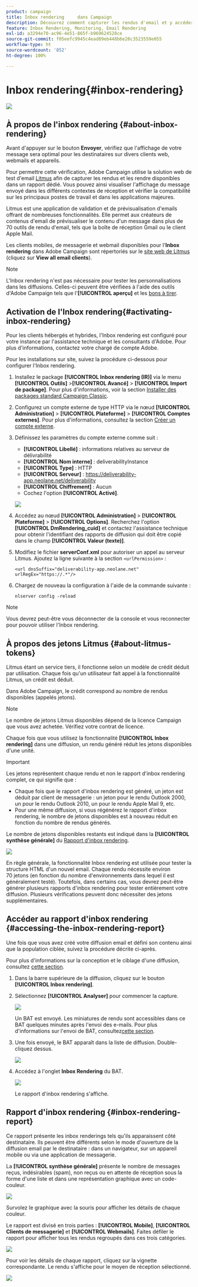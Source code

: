 ```yaml
---
product: campaign
title: Inbox rendering     dans Campaign
description: Découvrez comment capturer les rendus d'email et y accéder dans un rapport dédié
feature: Inbox Rendering, Monitoring, Email Rendering
exl-id: a3294e70-ac96-4e51-865f-b969624528ce
source-git-commit: f05eefc9945c4ead89eb448b6e28c3523559e055
workflow-type: ht
source-wordcount: '852'
ht-degree: 100%

---
```


# Inbox rendering{#inbox-rendering}

![](../../assets/common.svg)

## À propos de l&#39;inbox rendering {#about-inbox-rendering}

Avant d&#39;appuyer sur le bouton **Envoyer**, vérifiez que l&#39;affichage de votre message sera optimal pour les destinataires sur divers clients web, webmails et appareils.

Pour permettre cette vérification, Adobe Campaign utilise la solution web de test d&#39;email [Litmus](https://litmus.com/email-testing) afin de capturer les rendus et les rendre disponibles dans un rapport dédié. Vous pouvez ainsi visualiser l&#39;affichage du message envoyé dans les différents contextes de réception et vérifier la compatibilité sur les principaux postes de travail et dans les applications majeures.

Litmus est une application de validation et de prévisualisation d&#39;emails offrant de nombreuses fonctionnalités. Elle permet aux créateurs de contenus d&#39;email de prévisualiser le contenu d&#39;un message dans plus de 70 outils de rendu d&#39;email, tels que la boîte de réception Gmail ou le client Apple Mail.

Les clients mobiles, de messagerie et webmail disponibles pour l&#39;**Inbox rendering** dans Adobe Campaign sont répertoriés sur le [site web de Litmus](https://litmus.com/email-testing) (cliquez sur **View all email clients**).

>[!NOTE]
>
>L&#39;Inbox rendering n&#39;est pas nécessaire pour tester les personnalisations dans les diffusions. Celles-ci peuvent être vérifiées à l&#39;aide des outils d&#39;Adobe Campaign tels que l&#39;**[!UICONTROL aperçu]** et les [bons à tirer](steps-validating-the-delivery.md#sending-a-proof).

## Activation de l&#39;Inbox rendering{#activating-inbox-rendering}

Pour les clients hébergés et hybrides, l&#39;Inbox rendering est configuré pour votre instance par l&#39;assistance technique et les consultants d&#39;Adobe. Pour plus d&#39;informations, contactez votre chargé de compte Adobe.

Pour les installations sur site, suivez la procédure ci-dessous pour configurer l&#39;Inbox rendering.

1. Installez le package **[!UICONTROL Inbox rendering (IR)]** via le menu **[!UICONTROL Outils]** >**[!UICONTROL Avancé]** > **[!UICONTROL Import de package]**. Pour plus d&#39;informations, voir la section [Installer des packages standard Campaign Classic](../../installation/using/installing-campaign-standard-packages.md).
1. Configurez un compte externe de type HTTP via le nœud **[!UICONTROL Administration]** > **[!UICONTROL Plateforme]** > **[!UICONTROL Comptes externes]**. Pour plus d&#39;informations, consultez la section [Créer un compte externe](../../installation/using/external-accounts.md#creating-an-external-account).
1. Définissez les paramètres du compte externe comme suit :
   * **[!UICONTROL Libellé]** : informations relatives au serveur de délivrabilité
   * **[!UICONTROL Nom interne]** : deliverabilityInstance
   * **[!UICONTROL Type]** : HTTP
   * **[!UICONTROL Serveur]** : https://deliverability-app.neolane.net/deliverability
   * **[!UICONTROL Chiffrement]** : Aucun
   * Cochez l&#39;option **[!UICONTROL Activé]**.

   ![](assets/s_tn_inbox_rendering_external-account.png)

1. Accédez au nœud **[!UICONTROL Administration]** > **[!UICONTROL Plateforme]** > **[!UICONTROL Options]**. Recherchez l&#39;option **[!UICONTROL DmRendering_cuid]** et contactez l&#39;assistance technique pour obtenir l&#39;identifiant des rapports de diffusion qui doit être copié dans le champ **[!UICONTROL Valeur (texte)]**.
1. Modifiez le fichier **serverConf.xml** pour autoriser un appel au serveur Litmus. Ajoutez la ligne suivante à la section `<urlPermission>` :

   ```
   <url dnsSuffix="deliverability-app.neolane.net" urlRegEx="https://.*"/>
   ```

1. Chargez de nouveau la configuration à l&#39;aide de la commande suivante :

   ```
   nlserver config -reload
   ```

>[!NOTE]
>
>Vous devrez peut-être vous déconnecter de la console et vous reconnecter pour pouvoir utiliser l&#39;Inbox rendering.

## À propos des jetons Litmus {#about-litmus-tokens}

Litmus étant un service tiers, il fonctionne selon un modèle de crédit déduit par utilisation. Chaque fois qu&#39;un utilisateur fait appel à la fonctionnalité Litmus, un crédit est déduit.

Dans Adobe Campaign, le crédit correspond au nombre de rendus disponibles (appelés jetons).

>[!NOTE]
>
>Le nombre de jetons Litmus disponibles dépend de la licence Campaign que vous avez achetée. Vérifiez votre contrat de licence.

Chaque fois que vous utilisez la fonctionnalité **[!UICONTROL Inbox rendering]** dans une diffusion, un rendu généré réduit les jetons disponibles d&#39;une unité.

>[!IMPORTANT]
>
>Les jetons représentent chaque rendu et non le rapport d&#39;inbox rendering complet, ce qui signifie que :
>
>* Chaque fois que le rapport d&#39;inbox rendering est généré, un jeton est déduit par client de messagerie : un jeton pour le rendu Outlook 2000, un pour le rendu Outlook 2010, un pour le rendu Apple Mail 9, etc.
>* Pour une même diffusion, si vous régénérez le rapport d&#39;inbox rendering, le nombre de jetons disponibles est à nouveau réduit en fonction du nombre de rendus générés.
>


Le nombre de jetons disponibles restants est indiqué dans la **[!UICONTROL synthèse générale]** du [Rapport d&#39;inbox rendering](#inbox-rendering-report).

![](assets/s_tn_inbox_rendering_tokens.png)

En règle générale, la fonctionnalité Inbox rendering est utilisée pour tester la structure HTML d&#39;un nouvel email. Chaque rendu nécessite environ 70 jetons (en fonction du nombre d&#39;environnements dans lequel il est généralement testé). Toutefois, dans certains cas, vous devrez peut-être générer plusieurs rapports d&#39;inbox rendering pour tester entièrement votre diffusion. Plusieurs vérifications peuvent donc nécessiter des jetons supplémentaires.

## Accéder au rapport d&#39;inbox rendering {#accessing-the-inbox-rendering-report}

Une fois que vous avez créé votre diffusion email et défini son contenu ainsi que la population ciblée, suivez la procédure décrite ci-après.

Pour plus d&#39;informations sur la conception et le ciblage d&#39;une diffusion, consultez [cette section](about-email-channel.md).

1. Dans la barre supérieure de la diffusion, cliquez sur le bouton **[!UICONTROL Inbox rendering]**.
1. Sélectionnez **[!UICONTROL Analyser]** pour commencer la capture.

   ![](assets/s_tn_inbox_rendering_button.png)

   Un BAT est envoyé. Les miniatures de rendu sont accessibles dans ce BAT quelques minutes après l&#39;envoi des e-mails. Pour plus d&#39;informations sur l&#39;envoi de BAT, consultez[cette section](steps-validating-the-delivery.md#sending-a-proof).

1. Une fois envoyé, le BAT apparaît dans la liste de diffusion. Double-cliquez dessus.

   ![](assets/s_tn_inbox_rendering_delivery_list.png)

1. Accédez à l&#39;onglet **Inbox Rendering** du BAT.

   ![](assets/s_tn_inbox_rendering_tab.png)

   Le rapport d&#39;inbox rendering s&#39;affiche.

## Rapport d&#39;inbox rendering {#inbox-rendering-report}

Ce rapport présente les inbox renderings tels qu&#39;ils apparaissent côté destinataire. Ils peuvent être différents selon le mode d&#39;ouverture de la diffusion email par le destinataire : dans un navigateur, sur un appareil mobile ou via une application de messagerie.

La **[!UICONTROL synthèse générale]** présente le nombre de messages reçus, indésirables (spam), non reçus ou en attente de réception sous la forme d&#39;une liste et dans une représentation graphique avec un code-couleur.

![](assets/s_tn_inbox_rendering_summary.png)

Survolez le graphique avec la souris pour afficher les détails de chaque couleur.

Le rapport est divisé en trois parties : **[!UICONTROL Mobile]**, **[!UICONTROL Clients de messagerie]** et **[!UICONTROL Webmails]**. Faites défiler le rapport pour afficher tous les rendus regroupés dans ces trois catégories.

![](assets/s_tn_inbox_rendering_report.png)

Pour voir les détails de chaque rapport, cliquez sur la vignette correspondante. Le rendu s&#39;affiche pour le moyen de réception sélectionné.

![](assets/s_tn_inbox_rendering_example.png)
